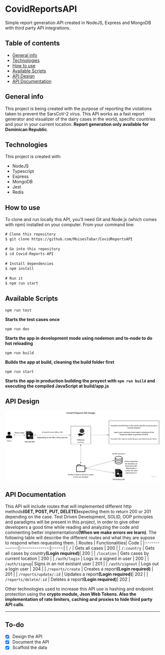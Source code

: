 # CovidReportsAPI
Simple report generation API created in NodeJS, Express and MongoDB with third party API integrations.

## Table of contents
* [General info](#general-info)
* [Technologies](#technologies)
* [How to use](#how-to-use)
* [Available Scripts](#available-scripts)
* [API Design](#api-design)
* [API Documentation](#api-documentation)

## General info
This project is being created with the purpose of reporting the violations taken to prevent the SarsCoV-2 virus. This API works as a fast report generator and visualizer of the dairy cases in the world, specific countries and your in your current location. <b>Report generation only available for Dominican Republic</b>.

## Technologies
This project is created with:
* NodeJS
* Typescript
* Express
* MongoDB
* Jest
* Redis

## How to use
To clone and run locally this API, you'll need Git and Node.js (which comes with npm) installed on your computer. From your command line:

```
# Clone this repository
$ git clone https://github.com/MoisesTabar/CovidReportsAPI

# Go into this repository
$ cd Covid-Reports-API

# Install dependencies
$ npm install

# Run it
$ npm run start

```

## Available Scripts
```
npm run test 
```
<b>Starts the test cases once</b>

```
npm run dev
```
<b>Starts the app in development mode using nodemon and ts-node to do hot reloading</b>

```
npm run build
```
<b>Builds the app at build, cleaning the build folder first</b>

```
npm run start
```
<b>Starts the app in production building the proyect with ```npm run build``` and executing the compiled JavaScript at build/app.js</b>


## API Design
![API DESIGN](/assets/Covid19API_Design.jpg)

## API Documentation
This API will include routes that will implemented different http methods<b>(GET, POST, PUT, DELETE)</b>expecting them to return 200 or 201 depending on the case. Test Driven Development, SOLID, OOP principles and paradigms will be present in this project, in order to give other developers a good time while reading and analyzing the code and commenting better implementations<b>(When we make errors we learn)</b>. The following table will describe the different routes and what they are supose to respond when requesting them. 
| Routes        | Functionalities| Code  |
|:-------------:|:--------------:|:-----:|
| `/`           | Gets all cases | 200   |
| `/:country`   | Gets all cases by country<b>(Login required)</b>| 200 |
| `/location`   | Gets cases by current location | 200 |
| `/auth/login` | Logs in a signed in user | 200 |
| `/auth/signup`| Signs in an not existant user  | 201 |
| `/auth/signout` | Logs out a login user        | 204 |
| `/reports/create`   | Creates a report<b>(Login required)</b>  | 201 |
| `/reports/update/:id`   | Updates a report<b>(Login required)</b>| 202 |
| `/reports/delete/:id`   | Deletes a report<b>(Login required)</b>| 202 |

Other technologies used to increase this API use is hashing and endpoint protection using the <b>crypto module, Json Web Tokens. Also the implementation of rate limiters, caching and proxies to hide third party API calls</b>. 

<hr>

## To-do
* [x] Design the API
* [x] Document the API
* [x] Scaffold the data